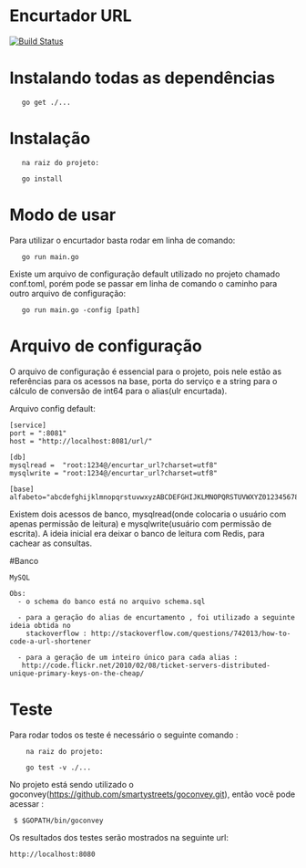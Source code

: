 # Encurtador URL
[![Build Status](https://api.travis-ci.org/DanielDanteDosSantosViana/hire.me.svg)](https://api.travis-ci.org/DanielDanteDosSantosViana/hire.me.svg?branch=master)

# Instalando todas as dependências
```
   go get ./...
```
# Instalação 
```
   na raiz do projeto:

   go install 
```

# Modo de usar

Para utilizar o encurtador basta rodar em linha de comando:
```
   go run main.go

```

Existe um arquivo de configuração default utilizado no projeto chamado 
conf.toml, porém pode se passar em linha de comando o caminho para outro
arquivo de configuração:
```
   go run main.go -config [path]

```

# Arquivo de configuração

O arquivo de configuração é essencial para o projeto, pois nele estão as
referências para os acessos na base, porta do serviço e a string para o cálculo
de conversão de int64 para o alias(ulr encurtada).

Arquivo config default:
```
[service]
port = ":8081"
host = "http://localhost:8081/url/"

[db]
mysqlread =  "root:1234@/encurtar_url?charset=utf8"
mysqlwrite = "root:1234@/encurtar_url?charset=utf8"

[base]
alfabeto="abcdefghijklmnopqrstuvwxyzABCDEFGHIJKLMNOPQRSTUVWXYZ0123456789"

```
Existem dois acessos de banco, mysqlread(onde colocaria o usuário com apenas permissão de leitura) e
mysqlwrite(usuário com permissão de escrita). A ideia inicial era deixar o banco de leitura com Redis, para cachear as consultas.

#Banco
```
MySQL

Obs: 
  - o schema do banco está no arquivo schema.sql
  
  - para a geração do alias de encurtamento , foi utilizado a seguinte ideia obtida no
    stackoverflow : http://stackoverflow.com/questions/742013/how-to-code-a-url-shortener
  
  - para a geração de um inteiro único para cada alias :
   http://code.flickr.net/2010/02/08/ticket-servers-distributed-unique-primary-keys-on-the-cheap/

```


    
# Teste

Para rodar todos os teste é necessário o seguinte  comando :
```
    na raiz do projeto:

    go test -v ./...

```
No projeto está sendo utilizado o goconvey(https://github.com/smartystreets/goconvey.git), então
você pode acessar  :
```
 $ $GOPATH/bin/goconvey
```
Os resultados dos testes serão mostrados na seguinte url:
```
http://localhost:8080

```

